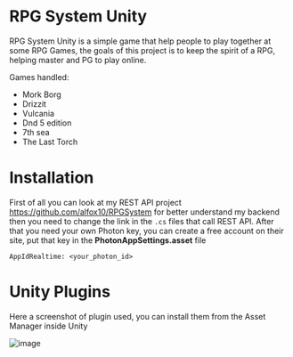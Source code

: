 # RPG System Unity
RPG System Unity is a simple game that help people to play together at some RPG Games, the goals of this project is to keep the spirit of a RPG, helping master and PG to play online.

Games handled:
* Mork Borg
* Drizzit
* Vulcania
* Dnd 5 edition
* 7th sea
* The Last Torch


# Installation
First of all you can look at my REST API project https://github.com/alfox10/RPGSystem for better understand my backend
then you need to change the link in the `.cs` files that call REST API.
After that you need your own Photon key, you can create a free account on their site, put that key in the **PhotonAppSettings.asset** file

`AppIdRealtime: <your_photon_id>`

# Unity Plugins
Here a screenshot of plugin used, you can install them from the Asset Manager inside Unity

![image](https://user-images.githubusercontent.com/7597120/120323547-e29a6280-c2e5-11eb-8baf-f1977a46d9b9.png)
